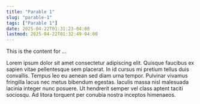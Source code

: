 ```yaml
---
title: "Parable 1"
slug: "parable-1"
tags: ["Parable 1"]
date: 2025-04-22T01:31:23-04:00
lastmod: 2025-04-22T01:32:49-04:00
---
```


This is the content for …

<!--more-->

Lorem ipsum dolor sit amet consectetur adipiscing elit. Quisque faucibus ex sapien vitae pellentesque sem placerat. In id cursus mi pretium tellus duis convallis. Tempus leo eu aenean sed diam urna tempor. Pulvinar vivamus fringilla lacus nec metus bibendum egestas. Iaculis massa nisl malesuada lacinia integer nunc posuere. Ut hendrerit semper vel class aptent taciti sociosqu. Ad litora torquent per conubia nostra inceptos himenaeos.
